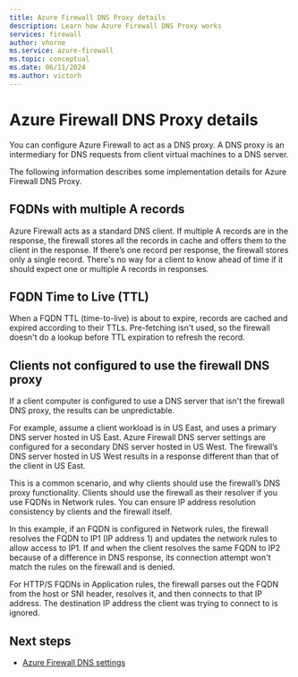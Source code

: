 ```yaml
---
title: Azure Firewall DNS Proxy details
description: Learn how Azure Firewall DNS Proxy works
services: firewall
author: vhorne
ms.service: azure-firewall
ms.topic: conceptual
ms.date: 06/11/2024
ms.author: victorh
---
```


# Azure Firewall DNS Proxy details

You can configure Azure Firewall to act as a DNS proxy. A DNS proxy is an intermediary for DNS requests from client virtual machines to a DNS server.

The following information describes some implementation details for Azure Firewall DNS Proxy.

## FQDNs with multiple A records

Azure Firewall acts as a standard DNS client. If multiple A records are in the response, the firewall stores all the records in cache and offers them to the client in the response. If there’s one record per response, the firewall stores only a single record. There's no way for a client to know ahead of time if it should expect one or multiple A records in responses.

## FQDN Time to Live (TTL)

When a FQDN TTL (time-to-live) is about to expire,  records are cached and expired according to their TTLs. Pre-fetching isn't used, so the firewall doesn't do a lookup before TTL expiration to refresh the record.

## Clients not configured to use the firewall DNS proxy

If a client computer is configured to use a DNS server that isn't the firewall DNS proxy, the results can be unpredictable.

For example, assume a client workload is in US East, and uses a primary DNS server hosted in US East. Azure Firewall DNS server settings are configured for a secondary DNS server hosted in US West. The firewall’s DNS server hosted in US West results in a response different than that of the client in US East.

This is a common scenario, and why clients should use the firewall’s DNS proxy functionality. Clients should use the  firewall as their resolver if you use FQDNs in Network rules. You can ensure IP address resolution consistency by clients and the firewall itself.

In this example, if an FQDN is configured in Network rules, the firewall resolves the FQDN to IP1 (IP address 1) and updates the network rules to allow access to IP1. If and when the client resolves the same FQDN to IP2 because of a difference in DNS response, its connection attempt won't match the rules on the firewall and is denied. 

For HTTP/S FQDNs in Application rules, the firewall parses out the FQDN from the host or SNI header, resolves it, and then connects to that IP address. The destination IP address the client was trying to connect to is ignored.

## Next steps

- [Azure Firewall DNS settings](dns-settings.md)